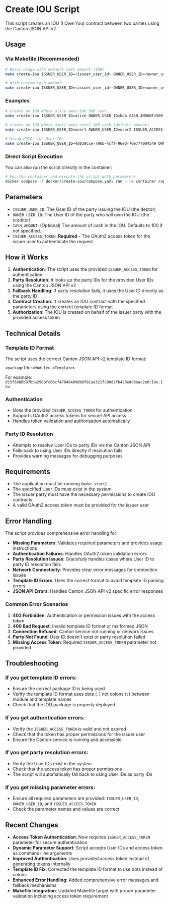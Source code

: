 # Create IOU Script

This script creates an IOU (I Owe You) contract between two parties using the Canton JSON API v2.

## Usage

### Via Makefile (Recommended)

```bash
# Basic usage with default cash amount (100)
make create-iou ISSUER_USER_ID=<issuer_user_id> OWNER_USER_ID=<owner_user_id> ISSUER_ACCESS_TOKEN=<access_token>

# With custom cash amount
make create-iou ISSUER_USER_ID=<issuer_user_id> OWNER_USER_ID=<owner_user_id> CASH_AMOUNT=<amount> ISSUER_ACCESS_TOKEN=<access_token>
```

### Examples

```bash
# Create an IOU where alice owes bob 500 cash
make create-iou ISSUER_USER_ID=alice OWNER_USER_ID=bob CASH_AMOUNT=500 ISSUER_ACCESS_TOKEN=eyJhbGciOiJSUzI1NiIsInR5cCI6IkpXVCJ9...

# Create an IOU where user1 owes user2 100 cash (default amount)
make create-iou ISSUER_USER_ID=user1 OWNER_USER_ID=user2 ISSUER_ACCESS_TOKEN=eyJhbGciOiJSUzI1NiIsInR5cCI6IkpXVCJ9...

# Using UUIDs for User IDs
make create-iou ISSUER_USER_ID=4d039cce-796b-4cff-96ed-70e777004549 OWNER_USER_ID=25a7c154-7afc-4adc-9549-f2ccc9748070 CASH_AMOUNT=500 ISSUER_ACCESS_TOKEN=eyJhbGciOiJSUzI1NiIsInR5cCI6IkpXVCJ9...
```

### Direct Script Execution

You can also run the script directly in the container:

```bash
# Run the container and execute the script with parameters
docker compose -f docker/create-iou/compose.yaml run --rm container /app/scripts/on/create-iou.sh <issuer_user_id> <owner_user_id> [cash_amount] <issuer_access_token>
```

## Parameters

- `ISSUER_USER_ID`: The User ID of the party issuing the IOU (the debtor)
- `OWNER_USER_ID`: The User ID of the party who will own the IOU (the creditor)
- `CASH_AMOUNT`: (Optional) The amount of cash in the IOU. Defaults to 100 if not specified.
- `ISSUER_ACCESS_TOKEN`: **Required** - The OAuth2 access token for the issuer user to authenticate the request

## How it Works

1. **Authentication**: The script uses the provided `ISSUER_ACCESS_TOKEN` for authentication
2. **Party Resolution**: It looks up the party IDs for the provided User IDs using the Canton JSON API v2
3. **Fallback Handling**: If party resolution fails, it uses the User ID directly as the party ID
4. **Contract Creation**: It creates an IOU contract with the specified parameters using the correct template ID format
5. **Authorization**: The IOU is created on behalf of the issuer party with the provided access token

## Technical Details

### Template ID Format
The script uses the correct Canton JSON API v2 template ID format:
```
<packageId>:<Module>.<Template>
```

For example: `d15f5886b97bba290bfc66cf47849409db8f81aa321fc80d2fb423edd8eac2e6:Iou.Iou`

### Authentication
- Uses the provided `ISSUER_ACCESS_TOKEN` for authentication
- Supports OAuth2 access tokens for secure API access
- Handles token validation and authorization automatically

### Party ID Resolution
- Attempts to resolve User IDs to party IDs via the Canton JSON API
- Falls back to using User IDs directly if resolution fails
- Provides warning messages for debugging purposes

## Requirements

- The application must be running (`make start`)
- The specified User IDs must exist in the system
- The issuer party must have the necessary permissions to create IOU contracts
- A valid OAuth2 access token must be provided for the issuer user

## Error Handling

The script provides comprehensive error handling for:

- **Missing Parameters**: Validates required parameters and provides usage instructions
- **Authentication Failures**: Handles OAuth2 token validation errors
- **Party Resolution Issues**: Gracefully handles cases where User ID to party ID resolution fails
- **Network Connectivity**: Provides clear error messages for connection issues
- **Template ID Errors**: Uses the correct format to avoid template ID parsing errors
- **JSON API Errors**: Handles Canton JSON API v2 specific error responses

### Common Error Scenarios

1. **403 Forbidden**: Authentication or permission issues with the access token
2. **400 Bad Request**: Invalid template ID format or malformed JSON
3. **Connection Refused**: Canton service not running or network issues
4. **Party Not Found**: User ID doesn't exist or party resolution failed
5. **Missing Access Token**: Required `ISSUER_ACCESS_TOKEN` parameter not provided

## Troubleshooting

### If you get template ID errors:
- Ensure the correct package ID is being used
- Verify the template ID format uses dots (`.`) not colons (`:`) between module and template names
- Check that the IOU package is properly deployed

### If you get authentication errors:
- Verify the `ISSUER_ACCESS_TOKEN` is valid and not expired
- Check that the token has proper permissions for the issuer user
- Ensure the Canton service is running and accessible

### If you get party resolution errors:
- Verify the User IDs exist in the system
- Check that the access token has proper permissions
- The script will automatically fall back to using User IDs as party IDs

### If you get missing parameter errors:
- Ensure all required parameters are provided: `ISSUER_USER_ID`, `OWNER_USER_ID`, and `ISSUER_ACCESS_TOKEN`
- Check the parameter names and values are correct

## Recent Changes

- **Access Token Authentication**: Now requires `ISSUER_ACCESS_TOKEN` parameter for secure authentication
- **Dynamic Parameter Support**: Script accepts User IDs and access token as command-line arguments
- **Improved Authentication**: Uses provided access token instead of generating tokens internally
- **Template ID Fix**: Corrected the template ID format to use dots instead of colons
- **Enhanced Error Handling**: Added comprehensive error messages and fallback mechanisms
- **Makefile Integration**: Updated Makefile target with proper parameter validation including access token requirement 